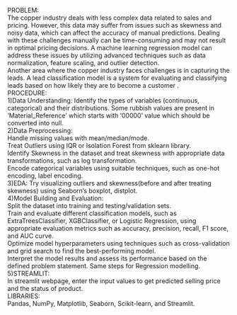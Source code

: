 PROBLEM:  
The copper industry deals with less complex data related to sales and pricing. However, this data may suffer from issues such as skewness and noisy data, which can affect the accuracy of manual predictions. Dealing with these challenges manually can be time-consuming and may not result in optimal pricing decisions. A machine learning regression model can address these issues by utilizing advanced techniques such as data normalization, feature scaling, and outlier detection.  
Another area where the copper industry faces challenges is in capturing the leads. A lead classification model is a system for evaluating and classifying leads based on how likely they are to become a customer .  
PROCEDURE:  
1)Data Understanding: Identify the types of variables (continuous, categorical) and their distributions. Some rubbish values are present in ‘Material_Reference’ which starts with ‘00000’ value which should be converted into null.  
2)Data Preprocessing:   
Handle missing values with mean/median/mode.  
Treat Outliers using IQR or Isolation Forest from sklearn library.  
Identify Skewness in the dataset and treat skewness with appropriate data transformations, such as log transformation.  
Encode categorical variables using suitable techniques, such as one-hot encoding, label encoding.  
3)EDA: Try visualizing outliers and skewness(before and after treating skewness) using Seaborn’s boxplot, distplot.  
4)Model Building and Evaluation:  
Split the dataset into training and testing/validation sets.  
Train and evaluate different classification models, such as ExtraTreesClassifier, XGBClassifier, or Logistic Regression, using appropriate evaluation metrics such as accuracy, precision, recall, F1 score, and AUC curve.   
Optimize model hyperparameters using techniques such as cross-validation and grid search to find the best-performing model.  
Interpret the model results and assess its performance based on the defined problem statement. Same steps for Regression modelling. 
5)STREAMLIT:  
In streamlit webpage, enter the input values to get predicted selling price and the status of product.  
LIBRARIES:  
Pandas, NumPy, Matplotlib, Seaborn, Scikit-learn, and Streamlit.



